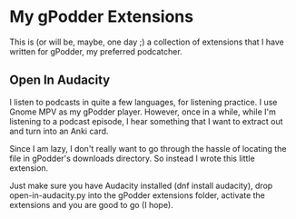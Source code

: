 # My gPodder Extensions

This is (or will be, maybe, one day ;) a collection of extensions that I
have written for gPodder, my preferred podcatcher.

## Open In Audacity

I listen to podcasts in quite a few languages, for listening practice. I 
use Gnome MPV as my gPodder player. However, once in a while, while I'm
listening to a podcast episode, I hear something that I want to extract
out and turn into an Anki card.

Since I am lazy, I don't really want to go through the hassle of locating
the file in gPodder's downloads directory. So instead I wrote this little
extension.

Just make sure you have Audacity installed (dnf install audacity), drop
open-in-audacity.py into the gPodder extensions folder, activate the 
extensions and you are good to go (I hope).
